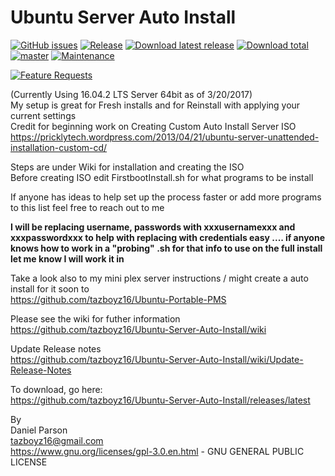 # Ubuntu Server Auto Install 

[![GitHub issues](https://img.shields.io/github/issues/tazboyz16/Ubuntu-Server-Auto-Install.svg?style=flat)](https://github.com/tazboyz16/Ubuntu-Server-Auto-Install/issues)
[![Release](https://img.shields.io/github/release/tazboyz16/Ubuntu-Server-Auto-Install.svg?style=flat)](https://github.com/tazboyz16/Ubuntu-Server-Auto-Install/releases/latest)
[![Download latest release](https://img.shields.io/github/downloads/tazboyz16/Ubuntu-Server-Auto-Install/latest/total.svg)](https://github.com/tazboyz16/Ubuntu-Server-Auto-Install/releases/latest)
[![Download total](https://img.shields.io/github/downloads/tazboyz16/Ubuntu-Server-Auto-Install/total.svg)](https://github.com/tazboyz16/Ubuntu-Server-Auto-Install/releases)
[![master](https://img.shields.io/badge/master-stable-green.svg?maxAge=2592000)]()
[![Maintenance](https://img.shields.io/maintenance/yes/2017.svg)]()    

[![Feature Requests](http://i.imgur.com/mFO0OuX.png)](http://feathub.com/tazboyz16/Ubuntu-Server-Auto-Install)

(Currently Using 16.04.2 LTS Server 64bit as of 3/20/2017)   
My setup is great for Fresh installs and for Reinstall with applying your current settings   
Credit for beginning work on Creating Custom Auto Install Server ISO   
https://pricklytech.wordpress.com/2013/04/21/ubuntu-server-unattended-installation-custom-cd/   
   
Steps are under Wiki for installation and creating the ISO   
Before creating ISO edit FirstbootInstall.sh for what programs to be install   

If anyone has ideas to help set up the process faster or add more programs to this list feel free to reach out to me  
  
**I will be replacing username, passwords with xxxusernamexxx and xxxpasswordxxx to help with replacing with credentials easy .... if anyone knows how to work in a "probing" .sh for that info to use on the full install let me know I will work it in**  
   
Take a look also to my mini plex server instructions / might create a auto install for it soon to   
https://github.com/tazboyz16/Ubuntu-Portable-PMS   


Please see the wiki for futher information   
https://github.com/tazboyz16/Ubuntu-Server-Auto-Install/wiki
   
Update Release notes    
https://github.com/tazboyz16/Ubuntu-Server-Auto-Install/wiki/Update-Release-Notes
   
To download, go here:   
https://github.com/tazboyz16/Ubuntu-Server-Auto-Install/releases/latest    
  
By  
Daniel Parson  
tazboyz16@gmail.com    
https://www.gnu.org/licenses/gpl-3.0.en.html - GNU GENERAL PUBLIC LICENSE  
